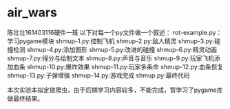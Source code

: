 # air_wars
陈壮壮161403116硬件一班
以下对每一个py文件做一个叙述：
rot-example.py：学习pygame模块
shmup-1.py:控制飞机
shmup-2.py:敌人精灵
shmup-3.py:碰撞检测
shmup-4.py:添加图形
shmup-5.py:改进的碰撞
shmup-6.py:精灵动画
shmup-7.py:得分与绘制文本
shmup-8.py:声音与音乐
shmup-9.py:玩家飞机添加血条
shmup-10.py:爆炸效果
shmup-11.py:玩家多条命
shmup-12.py:血条恢复
shmup-13.py:子弹增强
shmup-14.py:游戏完成
shmup.py:最终代码

本次实验本拟定做爬虫，由于后期学习内容较多，不能完成，暂学习了pygame库做最终结果。
